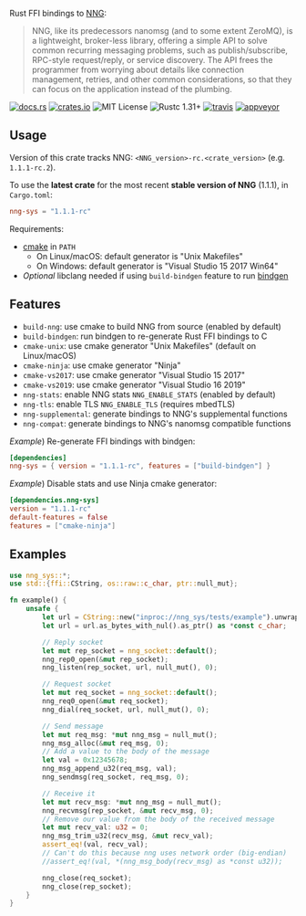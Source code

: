 
Rust FFI bindings to [NNG](https://github.com/nanomsg/nng):

> NNG, like its predecessors nanomsg (and to some extent ZeroMQ), is a lightweight, broker-less library, offering a simple API to solve common recurring messaging problems, such as publish/subscribe, RPC-style request/reply, or service discovery. The API frees the programmer from worrying about details like connection management, retries, and other common considerations, so that they can focus on the application instead of the plumbing.

[![docs.rs](https://docs.rs/nng-sys/badge.svg)](https://docs.rs/nng-sys)
[![crates.io](http://img.shields.io/crates/v/nng-sys.svg)](http://crates.io/crates/nng-sys)
![MIT License](https://img.shields.io/badge/license-MIT-blue.svg)
![Rustc 1.31+](https://img.shields.io/badge/rustc-1.31+-lightgray.svg)
[![travis](https://travis-ci.org/jeikabu/nng-rust.svg?branch=master)](https://travis-ci.org/jeikabu/nng-rust)
[![appveyor](https://ci.appveyor.com/api/projects/status/10fg3vxtk13rqy93/branch/master?svg=true)](https://ci.appveyor.com/project/jeikabu/nng-rust/branch/master)

## Usage

Version of this crate tracks NNG: `<NNG_version>-rc.<crate_version>` (e.g. `1.1.1-rc.2`).

To use the __latest crate__ for the most recent __stable version of NNG__ (1.1.1), in `Cargo.toml`:  
```toml
nng-sys = "1.1.1-rc"
```

Requirements:
- [cmake](https://cmake.org/) in `PATH`
    - On Linux/macOS: default generator is "Unix Makefiles"
    - On Windows: default generator is "Visual Studio 15 2017 Win64"
- _Optional_ libclang needed if using `build-bindgen` feature to run [bindgen](https://rust-lang.github.io/rust-bindgen/requirements.html)

## Features

- `build-nng`: use cmake to build NNG from source (enabled by default)
- `build-bindgen`: run bindgen to re-generate Rust FFI bindings to C
- `cmake-unix`: use cmake generator "Unix Makefiles" (default on Linux/macOS)
- `cmake-ninja`: use cmake generator "Ninja"
- `cmake-vs2017`: use cmake generator "Visual Studio 15 2017"
- `cmake-vs2019`: use cmake generator "Visual Studio 16 2019"
- `nng-stats`: enable NNG stats `NNG_ENABLE_STATS` (enabled by default)
- `nng-tls`: enable TLS `NNG_ENABLE_TLS` (requires mbedTLS)
- `nng-supplemental`: generate bindings to NNG's supplemental functions
- `nng-compat`: generate bindings to NNG's nanomsg compatible functions

_Example_) Re-generate FFI bindings with bindgen:
```toml
[dependencies]
nng-sys = { version = "1.1.1-rc", features = ["build-bindgen"] }
```

_Example_) Disable stats and use Ninja cmake generator:
```toml
[dependencies.nng-sys]
version = "1.1.1-rc"
default-features = false
features = ["cmake-ninja"]
```

## Examples
```rust
use nng_sys::*;
use std::{ffi::CString, os::raw::c_char, ptr::null_mut};

fn example() {
    unsafe {
        let url = CString::new("inproc://nng_sys/tests/example").unwrap();
        let url = url.as_bytes_with_nul().as_ptr() as *const c_char;

        // Reply socket
        let mut rep_socket = nng_socket::default();
        nng_rep0_open(&mut rep_socket);
        nng_listen(rep_socket, url, null_mut(), 0);

        // Request socket
        let mut req_socket = nng_socket::default();
        nng_req0_open(&mut req_socket);
        nng_dial(req_socket, url, null_mut(), 0);

        // Send message
        let mut req_msg: *mut nng_msg = null_mut();
        nng_msg_alloc(&mut req_msg, 0);
        // Add a value to the body of the message
        let val = 0x12345678;
        nng_msg_append_u32(req_msg, val);
        nng_sendmsg(req_socket, req_msg, 0);

        // Receive it
        let mut recv_msg: *mut nng_msg = null_mut();
        nng_recvmsg(rep_socket, &mut recv_msg, 0);
        // Remove our value from the body of the received message
        let mut recv_val: u32 = 0;
        nng_msg_trim_u32(recv_msg, &mut recv_val);
        assert_eq!(val, recv_val);
        // Can't do this because nng uses network order (big-endian)
        //assert_eq!(val, *(nng_msg_body(recv_msg) as *const u32));

        nng_close(req_socket);
        nng_close(rep_socket);
    }
}
```
